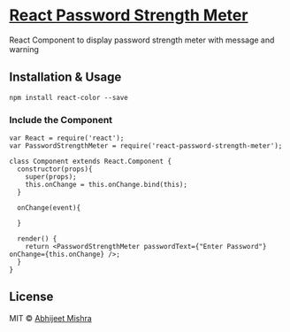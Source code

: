# [React Password Strength Meter](https://github.com/abhijeetNmishra/react-password-strength-meter)
React Component to display password strength meter with message and warning

## Installation & Usage

```
npm install react-color --save
```

### Include the Component

```
var React = require('react');
var PasswordStrengthMeter = require('react-password-strength-meter');

class Component extends React.Component {
  constructor(props){
    super(props);
    this.onChange = this.onChange.bind(this);
  }

  onChange(event){

  }

  render() {
    return <PasswordStrengthMeter passwordText={"Enter Password"} onChange={this.onChange} />;
  }
}
```

## License

MIT © [Abhijeet Mishra](https://github.com/abhijeetNmishra)
